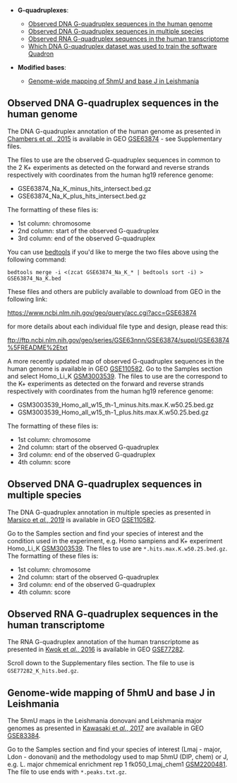 - **G-quadruplexes**:
  - [Observed DNA G-quadruplex sequences in the human genome](README.md#observed-dna-g-quadruplex-sequences-in-the-human-genome)
  - [Observed DNA G-quadruplex sequences in multiple species](README.md#observed-dna-g-quadruplex-sequences-in-multiple-species)
  - [Observed RNA G-quadruplex sequences in the human transcriptome](README.md#observed-rna-g-quadruplex-sequences-in-the-human-transcriptome)
  - [Which DNA G-quadruplex dataset was used to train the software Quadron](README.md#observed-dna-g-quadruplex-sequences-in-the-human-genome)

- **Modified bases**:
  - [Genome-wide mapping of 5hmU and base J in Leishmania](README.md#genome-wide-mapping-of-5hmu-and-base-j-in-Leishmania)


## Observed DNA G-quadruplex sequences in the human genome

The DNA G-quadruplex annotation of the human genome as presented in [Chambers et *al.*, 2015](https://www.nature.com/articles/nbt.3295) is available in GEO [GSE63874](https://www.ncbi.nlm.nih.gov/geo/query/acc.cgi?acc=GSE63874) - see Supplementary files.

The files to use are the observed G-quadruplex sequences in common to the 2 K+ experiments as detected on the forward and reverse strands respectively with coordinates from the human hg19 reference genome:

- GSE63874_Na_K_minus_hits_intersect.bed.gz
- GSE63874_Na_K_plus_hits_intersect.bed.gz

The formatting of these files is:

- 1st column: chromosome
- 2nd column: start of the observed G-quadruplex
- 3rd column: end of the observed G-quadruplex

You can use [bedtools](https://bedtools.readthedocs.io/en/latest/) if you'd like to merge the two files above using the following command:

```
bedtools merge -i <(zcat GSE63874_Na_K_* | bedtools sort -i) > GSE63874_Na_K.bed
```

These files and others are publicly available to download from GEO in the following link:

https://www.ncbi.nlm.nih.gov/geo/query/acc.cgi?acc=GSE63874

for more details about each individual file type and design, please read this:

ftp://ftp.ncbi.nlm.nih.gov/geo/series/GSE63nnn/GSE63874/suppl/GSE63874%5FREADME%2Etxt

A more recently updated map of observed G-quadruplex sequences in the human genome is available in GEO [GSE110582](https://www.ncbi.nlm.nih.gov/geo/query/acc.cgi?acc=GSE110582). Go to the Samples section and select Homo_Li_K [GSM3003539](https://www.ncbi.nlm.nih.gov/geo/query/acc.cgi?acc=GSM3003539). The files to use are the correspond to the K+ experiments as detected on the forward and reverse strands respectively with coordinates from the human hg19 reference genome:

- GSM3003539_Homo_all_w15_th-1_minus.hits.max.K.w50.25.bed.gz
- GSM3003539_Homo_all_w15_th-1_plus.hits.max.K.w50.25.bed.gz

The formatting of these files is:

- 1st column: chromosome
- 2nd column: start of the observed G-quadruplex
- 3rd column: end of the observed G-quadruplex
- 4th column: score



## Observed DNA G-quadruplex sequences in multiple species

The DNA G-quadruplex annotation in multiple species as presented in [Marsico et *al.*, 2019](https://academic.oup.com/nar/article/47/8/3862/5403498) is available in GEO [GSE110582](https://www.ncbi.nlm.nih.gov/geo/query/acc.cgi?acc=GSE110582).

Go to the Samples section and find your species of interest and the condition used in the experiment, e.g. Homo sampiens and K+ experiment Homo_Li_K [GSM3003539](https://www.ncbi.nlm.nih.gov/geo/query/acc.cgi?acc=GSM3003539). The files to use are `*.hits.max.K.w50.25.bed.gz`. The formatting of these files is:

- 1st column: chromosome
- 2nd column: start of the observed G-quadruplex
- 3rd column: end of the observed G-quadruplex
- 4th column: score



## Observed RNA G-quadruplex sequences in the human transcriptome

The RNA G-quadruplex annotation of the human transcriptome as presented in [Kwok et *al.*, 2016](https://www.nature.com/articles/nmeth.3965) is available in GEO [GSE77282](https://www.ncbi.nlm.nih.gov/geo/query/acc.cgi?acc=GSE77282).

Scroll down to the Supplementary files section. The file to use is `GSE77282_K_hits.bed.gz`.



## Genome-wide mapping of 5hmU and base J in Leishmania

The 5hmU maps in the Leishmania donovani and Leishmania major genomes as presented in [Kawasaki et *al.*, 2017](https://genomebiology.biomedcentral.com/articles/10.1186/s13059-017-1150-1) are available in GEO [GSE83384](https://www.ncbi.nlm.nih.gov/geo/query/acc.cgi?acc=GSE83384).

Go to the Samples section and find your species of interest (Lmaj - major, Ldon - donovani) and the methodology used to map 5hmU (DIP, chem) or J, e.g. L. major chmemical enrichment rep 1 fk050_Lmaj_chem1 [GSM2200481](https://www.ncbi.nlm.nih.gov/geo/query/acc.cgi?acc=GSM2200481). The file to use ends with `*.peaks.txt.gz`.

